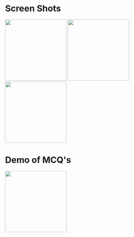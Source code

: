 # Screen Shots

<img src = "https://user-images.githubusercontent.com/73393935/99178459-0e347180-2735-11eb-80f1-273ecd0bf40c.jpeg" width = "200.0"/>
<img src = "https://user-images.githubusercontent.com/73393935/99178555-0a551f00-2736-11eb-8af2-4b76880ad2bd.jpeg" width = "200.0"/>
<img src="https://user-images.githubusercontent.com/73393935/99178563-13de8700-2736-11eb-9927-204d2458e844.jpeg" width = "200.0"/>


# Demo of MCQ's 

<img src = "https://user-images.githubusercontent.com/73393935/99178815-e34c1c80-2738-11eb-940a-851470157b22.gif" width = "200.0" />
